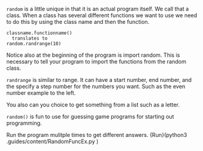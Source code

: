 `random` is a little unique in that it is an actual program itself.  We call that a class.  When a class has several different functions we want to use we need to do this by using the class name and then the function. 

    classname.functionname()  
      translates to 
    random.randrange(10)
    
Notice also at the beginning of the program is import random.  This is necessary to tell your program to import the functions from the random class.

`randrange` is similar to range.  It can have a start number, end number, and the specify a step number for the numbers you want.  Such as the even number example to the left.

You also can you choice to get something from a list such as a letter. 

`random()` is fun to use for guessing game programs for starting out programming. 

Run the program mulitple times to get different answers.
{Run}(python3 .guides/content/RandomFuncEx.py )

